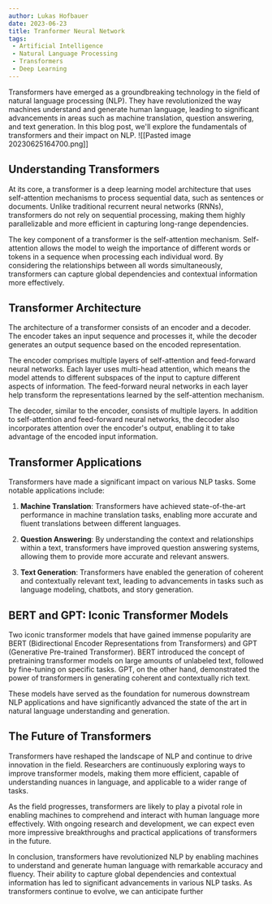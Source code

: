 ```yaml
---
author: Lukas Hofbauer
date: 2023-06-23
title: Tranformer Neural Network
tags: 
 - Artificial Intelligence
 - Natural Language Processing
 - Transformers
 - Deep Learning
---
```


Transformers have emerged as a groundbreaking technology in the field of natural language processing (NLP). They have revolutionized the way machines understand and generate human language, leading to significant advancements in areas such as machine translation, question answering, and text generation. In this blog post, we'll explore the fundamentals of transformers and their impact on NLP.
![[Pasted image 20230625164700.png]]
## Understanding Transformers

At its core, a transformer is a deep learning model architecture that uses self-attention mechanisms to process sequential data, such as sentences or documents. Unlike traditional recurrent neural networks (RNNs), transformers do not rely on sequential processing, making them highly parallelizable and more efficient in capturing long-range dependencies.

The key component of a transformer is the self-attention mechanism. Self-attention allows the model to weigh the importance of different words or tokens in a sequence when processing each individual word. By considering the relationships between all words simultaneously, transformers can capture global dependencies and contextual information more effectively.

## Transformer Architecture

The architecture of a transformer consists of an encoder and a decoder. The encoder takes an input sequence and processes it, while the decoder generates an output sequence based on the encoded representation.

The encoder comprises multiple layers of self-attention and feed-forward neural networks. Each layer uses multi-head attention, which means the model attends to different subspaces of the input to capture different aspects of information. The feed-forward neural networks in each layer help transform the representations learned by the self-attention mechanism.

The decoder, similar to the encoder, consists of multiple layers. In addition to self-attention and feed-forward neural networks, the decoder also incorporates attention over the encoder's output, enabling it to take advantage of the encoded input information.

## Transformer Applications

Transformers have made a significant impact on various NLP tasks. Some notable applications include:

1. **Machine Translation**: Transformers have achieved state-of-the-art performance in machine translation tasks, enabling more accurate and fluent translations between different languages.

2. **Question Answering**: By understanding the context and relationships within a text, transformers have improved question answering systems, allowing them to provide more accurate and relevant answers.

3. **Text Generation**: Transformers have enabled the generation of coherent and contextually relevant text, leading to advancements in tasks such as language modeling, chatbots, and story generation.

## BERT and GPT: Iconic Transformer Models

Two iconic transformer models that have gained immense popularity are BERT (Bidirectional Encoder Representations from Transformers) and GPT (Generative Pre-trained Transformer). BERT introduced the concept of pretraining transformer models on large amounts of unlabeled text, followed by fine-tuning on specific tasks. GPT, on the other hand, demonstrated the power of transformers in generating coherent and contextually rich text.

These models have served as the foundation for numerous downstream NLP applications and have significantly advanced the state of the art in natural language understanding and generation.

## The Future of Transformers

Transformers have reshaped the landscape of NLP and continue to drive innovation in the field. Researchers are continuously exploring ways to improve transformer models, making them more efficient, capable of understanding nuances in language, and applicable to a wider range of tasks.

As the field progresses, transformers are likely to play a pivotal role in enabling machines to comprehend and interact with human language more effectively. With ongoing research and development, we can expect even more impressive breakthroughs and practical applications of transformers in the future.

In conclusion, transformers have revolutionized NLP by enabling machines to understand and generate human language with remarkable accuracy and fluency. Their ability to capture global dependencies and contextual information has led to significant advancements in various NLP tasks. As transformers continue to evolve, we can anticipate further
